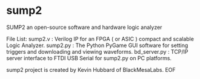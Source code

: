 # sump2
SUMP2 an open-source software and hardware logic analyzer

File List:
  sump2.v      : Verilog IP for an FPGA ( or ASIC ) compact and scalable Logic Analyzer.
  sump2.py     : The Python PyGame GUI software for setting triggers and downloading and viewing waveforms.
  bd_server.py : TCP/IP server interface to FTDI USB Serial for sump2.py on PC platforms.

sump2 project is created by Kevin Hubbard of BlackMesaLabs.
EOF
